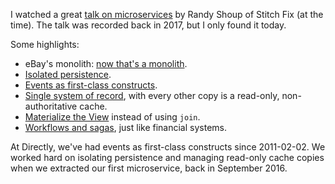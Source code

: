 I watched a great [talk on microservices](https://youtu.be/E8-e-3fRHBw) by
Randy Shoup of Stitch Fix (at the time).  The talk was recorded back in 2017,
but I only found it today.

Some highlights:

- eBay's monolith: [now that's a monolith](https://youtu.be/E8-e-3fRHBw?t=16m38s).
- [Isolated persistence](https://youtu.be/E8-e-3fRHBw?t=20m33s).
- [Events as first-class constructs](https://youtu.be/E8-e-3fRHBw?t=23m2s).
- [Single system of record](https://youtu.be/E8-e-3fRHBw?t=32m6s), with every other copy is a read-only, non-authoritative cache.
- [Materialize the View](https://youtu.be/E8-e-3fRHBw?t=37m52s) instead of using `join`.
- [Workflows and sagas](https://youtu.be/E8-e-3fRHBw?t=41m44s), just like financial systems.

At Directly, we've had events as first-class constructs since 2011-02-02.  We
worked hard on isolating persistence and managing read-only cache copies when we
extracted our first microservice, back in September 2016.

